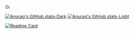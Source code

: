 Oi

[![Anurag's GitHub stats-Dark](https://github-readme-stats.vercel.app/api?username=techsdw&show_icons=true&theme=tokyonight#gh-dark-mode-only)](https://github.com/anuraghazra/github-readme-stats#gh-dark-mode-only)
[![Anurag's GitHub stats-Light](https://github-readme-stats.vercel.app/api?username=techsdw&show_icons=true&theme=default#gh-light-mode-only)](https://github.com/anuraghazra/github-readme-stats#gh-light-mode-only)

[![Readme Card](https://github-readme-stats.vercel.app/api/pin/?username=anuraghazra&repo=github-readme-stats)](https://github.com/Os-Python-On/API-OsPythonOn)
